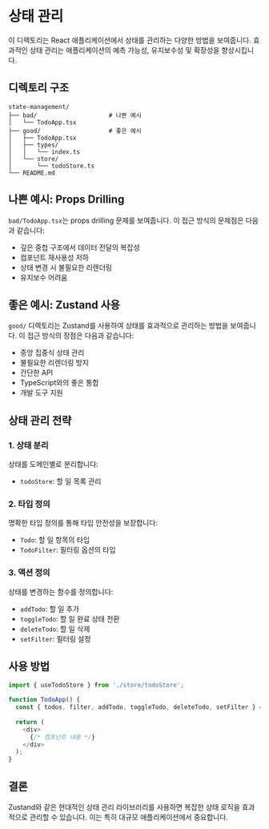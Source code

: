 # 상태 관리

이 디렉토리는 React 애플리케이션에서 상태를 관리하는 다양한 방법을 보여줍니다. 효과적인 상태 관리는 애플리케이션의 예측 가능성, 유지보수성 및 확장성을 향상시킵니다.

## 디렉토리 구조

```
state-management/
├── bad/                    # 나쁜 예시
│   └── TodoApp.tsx
├── good/                   # 좋은 예시
│   ├── TodoApp.tsx
│   ├── types/
│   │   └── index.ts
│   └── store/
│       └── todoStore.ts
└── README.md
```

## 나쁜 예시: Props Drilling

`bad/TodoApp.tsx`는 props drilling 문제를 보여줍니다. 이 접근 방식의 문제점은 다음과 같습니다:

- 깊은 중첩 구조에서 데이터 전달의 복잡성
- 컴포넌트 재사용성 저하
- 상태 변경 시 불필요한 리렌더링
- 유지보수 어려움

## 좋은 예시: Zustand 사용

`good/` 디렉토리는 Zustand를 사용하여 상태를 효과적으로 관리하는 방법을 보여줍니다. 이 접근 방식의 장점은 다음과 같습니다:

- 중앙 집중식 상태 관리
- 불필요한 리렌더링 방지
- 간단한 API
- TypeScript와의 좋은 통합
- 개발 도구 지원

## 상태 관리 전략

### 1. 상태 분리

상태를 도메인별로 분리합니다:
- `todoStore`: 할 일 목록 관리

### 2. 타입 정의

명확한 타입 정의를 통해 타입 안전성을 보장합니다:
- `Todo`: 할 일 항목의 타입
- `TodoFilter`: 필터링 옵션의 타입

### 3. 액션 정의

상태를 변경하는 함수를 정의합니다:
- `addTodo`: 할 일 추가
- `toggleTodo`: 할 일 완료 상태 전환
- `deleteTodo`: 할 일 삭제
- `setFilter`: 필터링 설정

## 사용 방법

```typescript
import { useTodoStore } from './store/todoStore';

function TodoApp() {
  const { todos, filter, addTodo, toggleTodo, deleteTodo, setFilter } = useTodoStore();
  
  return (
    <div>
      {/* 컴포넌트 내용 */}
    </div>
  );
}
```

## 결론

Zustand와 같은 현대적인 상태 관리 라이브러리를 사용하면 복잡한 상태 로직을 효과적으로 관리할 수 있습니다. 이는 특히 대규모 애플리케이션에서 중요합니다.